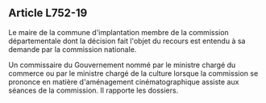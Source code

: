 Article L752-19
----
Le maire de la commune d'implantation membre de la commission départementale
dont la décision fait l'objet du recours est entendu à sa demande par la
commission nationale.

Un commissaire du Gouvernement nommé par le ministre chargé du commerce ou par
le ministre chargé de la culture lorsque la commission se prononce en matière
d'aménagement cinématographique assiste aux séances de la commission. Il
rapporte les dossiers.
